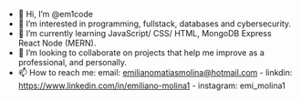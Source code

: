 - 👋 Hi, I’m @em1code
- 👀 I’m interested in programming, fullstack, databases and cybersecurity.
- 🌱 I’m currently learning JavaScript/ CSS/ HTML, MongoDB Express React Node (MERN).  
- 💞️ I’m looking to collaborate on projects that help me improve as a professional, and personally.
- 📫 How to reach me: email: emilianomatiasmolina@hotmail.com - linkdin: https://www.linkedin.com/in/emiliano-molina1 - instagram: emi_molina1 

<!---
em1code/em1code is a ✨ special ✨ repository because its `README.md` (this file) appears on your GitHub profile.
You can click the Preview link to take a look at your changes.
--->
